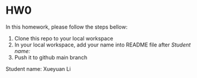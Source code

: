 # HW0
In this homework, please follow the steps bellow:

1. Clone this repo to your local workspace
2. In your local workspace, add your name into README file after *Student name:* 
3. Push it to github main branch

Student name: Xueyuan Li
